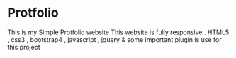 # Protfolio
This is my Simple Protfolio website
This website is fully responsive .
HTML5 , css3 , bootstrap4 , javascript , jquery & some important plugin is use for this project
